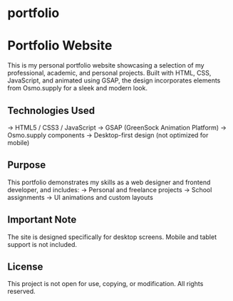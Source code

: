 # portfolio

<H1>Portfolio Website</H1>
This is my personal portfolio website showcasing a selection of my professional, academic, and personal projects. Built with HTML, CSS, JavaScript, and animated using GSAP, the design incorporates elements from Osmo.supply for a sleek and modern look.

<h2>Technologies Used</h2>
→ HTML5 / CSS3 / JavaScript
→ GSAP (GreenSock Animation Platform)
→ Osmo.supply components
→ Desktop-first design (not optimized for mobile)

<h2>Purpose</h2>
This portfolio demonstrates my skills as a web designer and frontend developer, and includes:
→ Personal and freelance projects
→ School assignments
→ UI animations and custom layouts

<h2>Important Note</h2>
The site is designed specifically for desktop screens. Mobile and tablet support is not included.

<h2>License</h2>
This project is not open for use, copying, or modification. All rights reserved.

